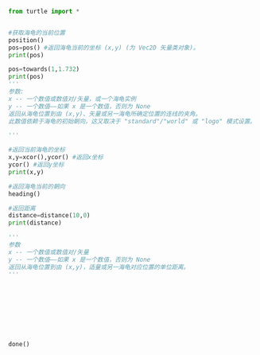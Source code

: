 
<BlogInfo id="692" title="4.获取海龟的状态" author="白日梦想猿" pv=0 read_times=0 pre_cost_time="0分26秒" category="turtle学习" tag_list="['turtle学习']" create_time="2021.07.18 16:03:57" update_time="2021.07.18 16:23:05" />

```python
from turtle import *


#获取海龟的当前位置
position()
pos=pos() #返回海龟当前的坐标 (x,y) (为 Vec2D 矢量类对象)。
print(pos)

pos=towards(1,1.732)
print(pos)
'''
参数:
x -- 一个数值或数值对/矢量，或一个海龟实例
y -- 一个数值——如果 x 是一个数值，否则为 None
返回从海龟位置到由 (x,y)、矢量或另一海龟所确定位置的连线的夹角。
此数值依赖于海龟的初始朝向，这又取决于 "standard"/"world" 或 "logo" 模式设置。

'''

#返回当前海龟的坐标
x,y=xcor(),ycor() #返回x坐标
ycor() #返回y坐标
print(x,y)

#返回海龟当前的朝向
heading()

#返回距离
distance=distance(10,0)
print(distance)

'''
参数
x -- 一个数值或数值对/矢量
y -- 一个数值——如果 x 是一个数值，否则为 None
返回从海龟位置到由 (x,y)，适量或另一海龟对应位置的单位距离。
'''









done()



```
